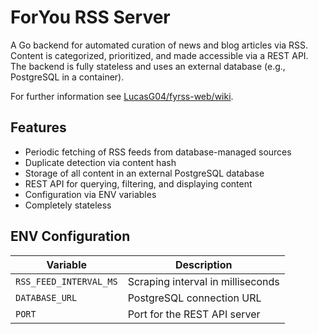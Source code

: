 # ForYou RSS Server

A Go backend for automated curation of news and blog articles via RSS. Content is categorized, prioritized, and made accessible via a REST API. The backend is fully stateless and uses an external database (e.g., PostgreSQL in a container).

For further information see [LucasG04/fyrss-web/wiki](https://github.com/LucasG04/fyrss-web/wiki).

## Features

- Periodic fetching of RSS feeds from database-managed sources
- Duplicate detection via content hash
- Storage of all content in an external PostgreSQL database
- REST API for querying, filtering, and displaying content
- Configuration via ENV variables
- Completely stateless

## ENV Configuration

| Variable               | Description                       |
| ---------------------- | --------------------------------- |
| `RSS_FEED_INTERVAL_MS` | Scraping interval in milliseconds |
| `DATABASE_URL`         | PostgreSQL connection URL         |
| `PORT`                 | Port for the REST API server      |
